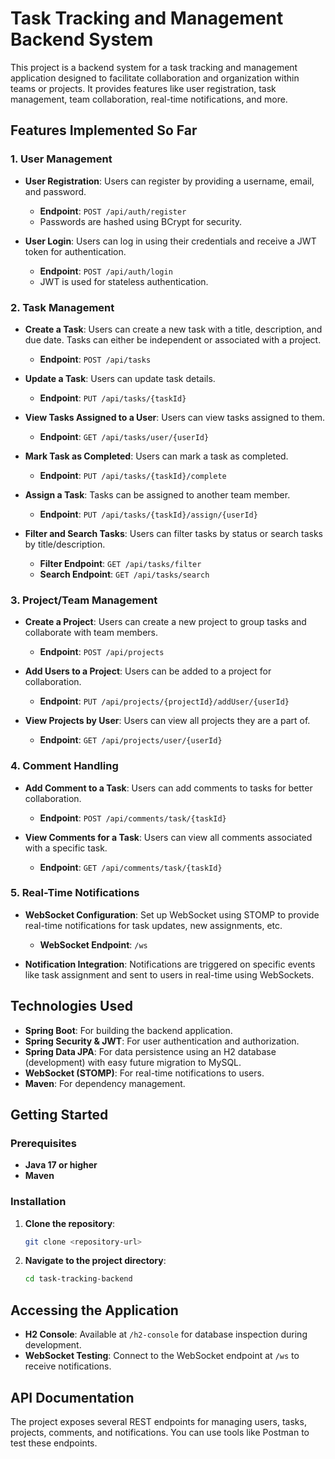 # **Task Tracking and Management Backend System**

This project is a backend system for a task tracking and management application designed to facilitate collaboration and organization within teams or projects. It provides features like user registration, task management, team collaboration, real-time notifications, and more.

## **Features Implemented So Far**

### **1. User Management**

- **User Registration**: Users can register by providing a username, email, and password.
  - **Endpoint**: `POST /api/auth/register`
  - Passwords are hashed using BCrypt for security.

- **User Login**: Users can log in using their credentials and receive a JWT token for authentication.
  - **Endpoint**: `POST /api/auth/login`
  - JWT is used for stateless authentication.

### **2. Task Management**

- **Create a Task**: Users can create a new task with a title, description, and due date. Tasks can either be independent or associated with a project.
  - **Endpoint**: `POST /api/tasks`

- **Update a Task**: Users can update task details.
  - **Endpoint**: `PUT /api/tasks/{taskId}`

- **View Tasks Assigned to a User**: Users can view tasks assigned to them.
  - **Endpoint**: `GET /api/tasks/user/{userId}`

- **Mark Task as Completed**: Users can mark a task as completed.
  - **Endpoint**: `PUT /api/tasks/{taskId}/complete`

- **Assign a Task**: Tasks can be assigned to another team member.
  - **Endpoint**: `PUT /api/tasks/{taskId}/assign/{userId}`

- **Filter and Search Tasks**: Users can filter tasks by status or search tasks by title/description.
  - **Filter Endpoint**: `GET /api/tasks/filter`
  - **Search Endpoint**: `GET /api/tasks/search`

### **3. Project/Team Management**

- **Create a Project**: Users can create a new project to group tasks and collaborate with team members.
  - **Endpoint**: `POST /api/projects`

- **Add Users to a Project**: Users can be added to a project for collaboration.
  - **Endpoint**: `PUT /api/projects/{projectId}/addUser/{userId}`

- **View Projects by User**: Users can view all projects they are a part of.
  - **Endpoint**: `GET /api/projects/user/{userId}`

### **4. Comment Handling**

- **Add Comment to a Task**: Users can add comments to tasks for better collaboration.
  - **Endpoint**: `POST /api/comments/task/{taskId}`

- **View Comments for a Task**: Users can view all comments associated with a specific task.
  - **Endpoint**: `GET /api/comments/task/{taskId}`

### **5. Real-Time Notifications**

- **WebSocket Configuration**: Set up WebSocket using STOMP to provide real-time notifications for task updates, new assignments, etc.
  - **WebSocket Endpoint**: `/ws`

- **Notification Integration**: Notifications are triggered on specific events like task assignment and sent to users in real-time using WebSockets.

## **Technologies Used**

- **Spring Boot**: For building the backend application.
- **Spring Security & JWT**: For user authentication and authorization.
- **Spring Data JPA**: For data persistence using an H2 database (development) with easy future migration to MySQL.
- **WebSocket (STOMP)**: For real-time notifications to users.
- **Maven**: For dependency management.

## **Getting Started**

### **Prerequisites**

- **Java 17 or higher**
- **Maven**

### **Installation**

1. **Clone the repository**:

   ```bash
   git clone <repository-url>

2. **Navigate to the project directory**:

   ```bash
   cd task-tracking-backend

## **Accessing the Application**

- **H2 Console**: Available at `/h2-console` for database inspection during development.
- **WebSocket Testing**: Connect to the WebSocket endpoint at `/ws` to receive notifications.

## **API Documentation**

The project exposes several REST endpoints for managing users, tasks, projects, comments, and notifications. You can use tools like Postman to test these endpoints.




